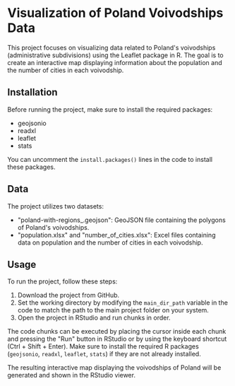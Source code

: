 # Visualization of Poland Voivodships Data

This project focuses on visualizing data related to Poland's voivodships (administrative subdivisions) using the Leaflet package in R. The goal is to create an interactive map displaying information about the population and the number of cities in each voivodship.

## Installation

Before running the project, make sure to install the required packages:
- geojsonio
- readxl
- leaflet
- stats

You can uncomment the `install.packages()` lines in the code to install these packages.

## Data

The project utilizes two datasets:
- "poland-with-regions_.geojson": GeoJSON file containing the polygons of Poland's voivodships.
- "population.xlsx" and "number_of_cities.xlsx": Excel files containing data on population and the number of cities in each voivodship.

## Usage

To run the project, follow these steps:

1. Download the project from GitHub.
2. Set the working directory by modifying the `main_dir_path` variable in the code to match the path to the main project folder on your system.
3. Open the project in RStudio and run chunks in order.

The code chunks can be executed by placing the cursor inside each chunk and pressing the "Run" button in RStudio or by using the keyboard shortcut (Ctrl + Shift + Enter). Make sure to install the required R packages (`geojsonio`, `readxl`, `leaflet`, `stats`) if they are not already installed.

The resulting interactive map displaying the voivodships of Poland will be generated and shown in the RStudio viewer.